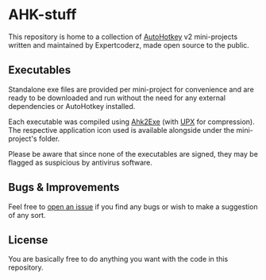 # AHK-stuff

This repository is home to a collection of [AutoHotkey](https://www.autohotkey.com/) v2 mini-projects written and maintained by Expertcoderz, made open source to the public.

## Executables

Standalone exe files are provided per mini-project for convenience and are ready to be downloaded and run without the need for any external dependencies or AutoHotkey installed.

Each executable was compiled using [Ahk2Exe](https://github.com/AutoHotkey/Ahk2Exe) (with [UPX](https://upx.github.io/) for compression). The respective application icon used is available alongside under the mini-project's folder.

Please be aware that since none of the executables are signed, they may be flagged as suspicious by antivirus software.

## Bugs & Improvements

Feel free to [open an issue](https://github.com/Expertcoderz/AHK-stuff/issues/new/choose) if you find any bugs or wish to make a suggestion of any sort.

## License

You are basically free to do anything you want with the code in this repository.
